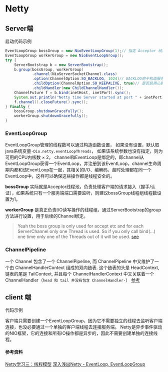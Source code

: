 # Netty

## Server端
启动代码示例
```java
EventLoopGroup bossGroup = new NioEventLoopGroup(1);// 指定 Acceptor 线程池大小
EventLoopGroup workerGroup = new NioEventLoopGroup();
try {
    ServerBootstrap b = new ServerBootstrap();
    b.group(bossGroup, workerGroup)
            .channel(NioServerSocketChannel.class)
            .option(ChannelOption.SO_BACKLOG, 1024)// BACKLOG用于构造服务端套接字ServerSocket对象，标识当服务器请求处理线程全满时，用于临时存放已完成三次握手的请求的队列的最大长度。如果未设置或所设置的值小于1，Java将使用默认值50。
            .childOption(ChannelOption.SO_KEEPALIVE, true)// 是否启用心跳保活机制。在双方TCP套接字建立连接后（即都进入ESTABLISHED状态）并且在两个小时左右上层没有任何数据传输的情况下，这套机制才会被激活。
            .childHandler(new ChildChannelHandler());
    ChannelFuture f = b.bind(inetHost, inetPort).sync();
    System.out.println("Netty time Server started at port " + inetPort);
    f.channel().closeFuture().sync();
} finally {
    bossGroup.shutdownGracefully();
    workerGroup.shutdownGracefully();
}
```

### EventLoopGroup
EventLoopGroup管理的线程数可以通过构造函数设置，
如果没有设置，默认取java系统变量`-Dio.netty.eventLoopThreads`，
如果该系统参数也没有指定，则为可用的CPU内核数 × 2。
channel和EventLoop是绑定的，即channel从EventLoopGroup获得一个EventLoop，并注册到该EventLoop，channel生命周期内都和该EventLoop在一起，其相关的I/O、编解码、超时处理都在同一个EventLoop中，这样可以确保这些操作都是线程安全的。

**bossGroup** 实际就是Acceptor线程池，负责处理客户端的请求接入（握手/认证），如果系统只有一个服务端端口需要监听，则建议bossGroup线程组线程数设置为1。

**workerGroup** 是真正负责I/O读写操作的线程组，通过ServerBootstrap的group方法进行设置，用于后续的Channel绑定。

> Yeah the boss group is only used for accept etc and for each ServerChannel
  only one Thread is used. So if you only call bind(...) one time only one of
  the Threads out of it will be used. [see](http://netty.narkive.com/ZOGrVgar/about-netty-4-boss-thread-do)

### ChannelPipeline
一个 Channel 包含了一个 ChannelPipeline, 而 ChannelPipeline 中又维护了一个由 ChannelHandlerContext 组成的双向链表.
这个链表的头是 HeadContext, 链表的尾是 TailContext, 并且每个 ChannelHandlerContext 中又关联着一个 ChannelHandler（`head 和 tail 并没有包含 ChannelHandler·`）
[参考](https://segmentfault.com/a/1190000007308934)

## client 端
代码示例


客户端只需要创建一个EventLoopGroup，因为它不需要独立的线程去监听客户端连接，也没必要通过一个单独的客户端线程去连接服务端。
Netty是异步事件驱动的NIO框架，它的连接和所有IO操作都是异步的，因此不需要创建单独的连接线程。


#### 参考资料

[Netty学习三：线程模型](http://www.cnblogs.com/TomSnail/p/6158249.html)
[深入浅出Netty - EventLoop, EventLoopGroup](https://caorong.github.io/2016/12/24/head-first-netty-1/)